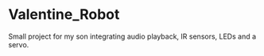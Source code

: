 # Valentine_Robot
Small project for my son integrating audio playback, IR sensors, LEDs and a servo.

